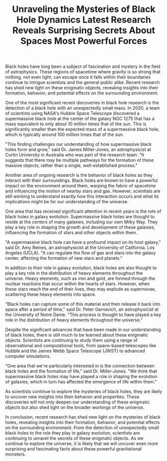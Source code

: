 ﻿---
title: "Unraveling the Mysteries of Black Hole Dynamics Latest Research Reveals Surprising Secrets About Spaces Most Powerful Forces"
description: "Explore the mysteries of the cosmos with cutting-edge space science discoveries, astronomical breakthroughs, and the latest research in space exploration."
pubDate: 2025-07-01
category: "space"
tags: []
image: "/assets/blog-placeholder-1.svg"
---

Black holes have long been a subject of fascination and mystery in the field of astrophysics. These regions of spacetime where gravity is so strong that nothing, not even light, can escape once it falls within their boundaries continue to intrigue scientists and the general public alike. Recent research has shed new light on these enigmatic objects, revealing insights into their formation, behavior, and potential effects on the surrounding environment.

One of the most significant recent discoveries in black hole research is the detection of a black hole with an unexpectedly small mass. In 2020, a team of scientists using NASA's Hubble Space Telescope discovered a supermassive black hole at the center of the galaxy NGC 1275 that has a mass equivalent to only about 10 million times that of the sun. This is significantly smaller than the expected mass of a supermassive black hole, which is typically around 100 million times that of the sun.

"This finding challenges our understanding of how supermassive black holes form and grow," said Dr. James Miller-Jones, an astrophysicist at Curtin University in Australia who was part of the research team. "It suggests that there may be multiple pathways for the formation of these massive objects, rather than a single, well-established process."

Another area of ongoing research is the behavior of black holes as they interact with their surroundings. Black holes are known to have a powerful impact on the environment around them, warping the fabric of spacetime and influencing the motion of nearby stars and gas. However, scientists are still working to understand exactly how this interaction occurs and what its implications might be for our understanding of the universe.

One area that has received significant attention in recent years is the role of black holes in galaxy evolution. Supermassive black holes are thought to reside at the centers of many galaxies, including our own Milky Way. They play a key role in shaping the growth and development of these galaxies, influencing the formation of stars and other objects within them.

"A supermassive black hole can have a profound impact on its host galaxy," said Dr. Amy Reines, an astrophysicist at the University of California, Los Angeles (UCLA). "It can regulate the flow of gas and stars into the galaxy center, affecting the formation of new stars and planets."

In addition to their role in galaxy evolution, black holes are also thought to play a key role in the distribution of heavy elements throughout the universe. Heavy elements, such as iron and gold, are formed through the nuclear reactions that occur within the hearts of stars. However, when these stars reach the end of their lives, they may explode as supernovae, scattering these heavy elements into space.

"Black holes can capture some of this material and then release it back into space after a period of time," said Dr. Peter Garnavich, an astrophysicist at the University of Notre Dame. "This process is thought to have played a key role in the distribution of heavy elements throughout the universe."

Despite the significant advances that have been made in our understanding of black holes, there is still much to be learned about these enigmatic objects. Scientists are continuing to study them using a range of observational and computational tools, from space-based telescopes like Hubble and the James Webb Space Telescope (JWST) to advanced computer simulations.

"One area that we're particularly interested in is the connection between black holes and the formation of life," said Dr. Miller-Jones. "We think that supermassive black holes may have played a role in shaping the evolution of galaxies, which in turn has affected the emergence of life within them."

As scientists continue to explore the mysteries of black holes, they are likely to uncover new insights into their behavior and properties. These discoveries will not only deepen our understanding of these enigmatic objects but also shed light on the broader workings of the universe.

In conclusion, recent research has shed new light on the mysteries of black holes, revealing insights into their formation, behavior, and potential effects on the surrounding environment. From the detection of unexpectedly small black holes to the role they play in galaxy evolution, scientists are continuing to unravel the secrets of these enigmatic objects. As we continue to explore the universe, it is likely that we will uncover even more surprising and fascinating facts about these powerful gravitational monsters.
